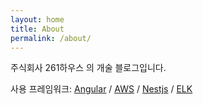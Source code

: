 ```yaml
---
layout: home
title: About
permalink: /about/
---
```


주식회사 261하우스 의 개술 블로그입니다.

사용 프레임워크:
[Angular](https://angular.io) /
[AWS](https://aws.amazon.com/ko/) /
[Nestjs](https://docs.nestjs.com) /
[ELK](https://www.elastic.co/kr/what-is/elk-stack)
